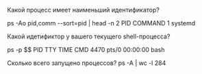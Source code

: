 Какой процесс имеет наименьший идентификатор?

ps -Ao pid,comm --sort=pid | head -n 2
    PID COMMAND
      1 systemd

Какой идетификтор у вашего текущего shell-процесса?

ps -p $$
    PID TTY          TIME CMD
   4470 pts/0    00:00:00 bash


Сколько всего запущено процессов?
ps -A | wc -l
284

